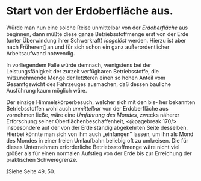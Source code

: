 Start von der Erdoberfläche aus.
================================

Würde man nun eine solche Reise unmittelbar von der *Erdoberfläche*
aus beginnen, dann müßte diese ganze Betriebsstoffmenge
erst von der Erde (unter Überwindung ihrer Schwerkraft)
*losgelöst* werden. Hierzu ist aber nach Früherem<a class="refnote" id="rn1" href="#fn1">1</a>
an und für sich schon ein ganz außerordentlicher Arbeitsaufwand notwendig.

In vorliegendem Falle würde demnach, wenigstens bei der
Leistungsfähigkeit der zurzeit verfügbaren Betriebsstoffe, die mitzunehmende
Menge der letzteren einen so hohen Anteil vom
Gesamtgewicht des Fahrzeuges ausmachen, daß dessen bauliche
Ausführung kaum möglich wäre.

Der einzige Himmelskörperbesuch, welcher sich mit den bis-
her bekannten Betriebsstoffen wohl auch *unmittelbar* von der
Erdoberfläche aus vornehmen ließe, wäre eine *Umfahrung des
Mondes*, zwecks näherer Erforschung seiner Oberflächenbeschaffenheit,
<@pagebreak 170/> insbesondere auf der von der Erde ständig abgekehrten
Seite desselben. Hierbei könnte man sich von ihm auch „einfangen”
lassen, um ihn als Mond des Mondes in einer freien Umlaufbahn
beliebig oft zu umkreisen. Die für dieses Unternehmen
erforderliche Betriebsstoffmenge wäre nicht viel größer als für
einen normalen Aufstieg von der Erde bis zur Erreichung der
praktischen Schweregrenze.

<div class="footnote" id="fn1"><a href="#rn1">1</a>Siehe Seite 49, 50.</div>

